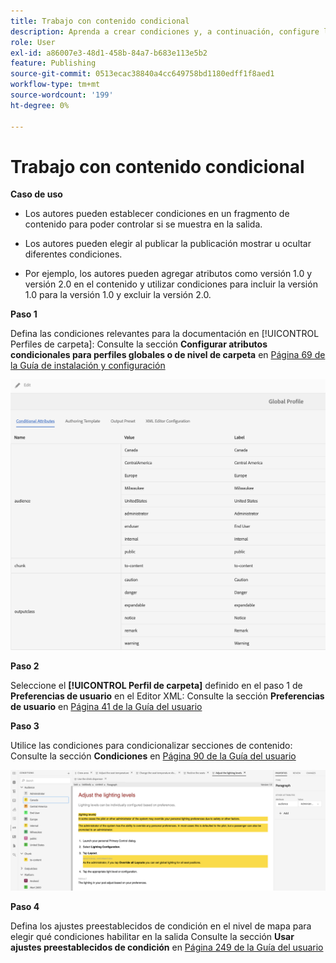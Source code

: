 ```yaml
---
title: Trabajo con contenido condicional
description: Aprenda a crear condiciones y, a continuación, configure la generación de contenido condicional en  [!DNL AEM Guides]
role: User
exl-id: a86007e3-48d1-458b-84a7-b683e113e5b2
feature: Publishing
source-git-commit: 0513ecac38840a4cc649758bd1180edff1f8aed1
workflow-type: tm+mt
source-wordcount: '199'
ht-degree: 0%

---
```


# Trabajo con contenido condicional

**Caso de uso**

* Los autores pueden establecer condiciones en un fragmento de contenido para poder controlar si se muestra en la salida.

* Los autores pueden elegir al publicar la publicación mostrar u ocultar diferentes condiciones.

* Por ejemplo, los autores pueden agregar atributos como versión 1.0 y versión 2.0 en el contenido y utilizar condiciones para incluir la versión 1.0 para la versión 1.0 y excluir la versión 2.0.

**Paso 1**

Defina las condiciones relevantes para la documentación en [!UICONTROL Perfiles de carpeta]:
Consulte la sección **Configurar atributos condicionales para perfiles globales o de nivel de carpeta** en [Página 69 de la Guía de instalación y configuración](https://helpx.adobe.com/content/dam/help/en/xml-documentation-solution/4-2/Adobe-Experience-Manager-Guides_Installation-Configuration-Guide_EN.pdf)

![Configurar condiciones en perfiles de carpeta](assets/conditions-in-profiles.png)

**Paso 2**

Seleccione el **[!UICONTROL Perfil de carpeta]** definido en el paso 1 de **Preferencias de usuario** en el Editor XML:
Consulte la sección **Preferencias de usuario** en [Página 41 de la Guía del usuario](https://helpx.adobe.com/content/dam/help/en/xml-documentation-solution/4-2/Adobe-Experience-Manager-Guides_User-Guide_EN.pdf)


**Paso 3**

Utilice las condiciones para condicionalizar secciones de contenido:
Consulte la sección **Condiciones** en [Página 90 de la Guía del usuario](https://helpx.adobe.com/content/dam/help/en/xml-documentation-solution/4-2/Adobe-Experience-Manager-Guides_User-Guide_EN.pdf)

![Usar condiciones en el editor web](assets/conditions-in-web-editor.png)

**Paso 4**

Defina los ajustes preestablecidos de condición en el nivel de mapa para elegir qué condiciones habilitar en la salida
Consulte la sección **Usar ajustes preestablecidos de condición** en [Página 249 de la Guía del usuario](https://helpx.adobe.com/content/dam/help/en/xml-documentation-solution/4-2/Adobe-Experience-Manager-Guides_User-Guide_EN.pdf)

